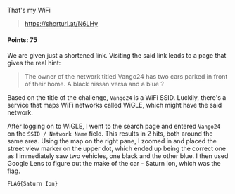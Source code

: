 That's my WiFi
> https://shorturl.at/N6LHy

#### Points: 75

We are given just a shortened link. Visiting the said link leads to a page that gives the real hint:

> The owner of the network titled Vango24 has two cars parked in front of their home. A black nissan versa and a blue ?

Based on the title of the challenge, `Vango24` is a WiFi SSID. Luckily, there's a service that maps WiFi networks called WiGLE, which might have the said network.

After logging on to WiGLE, I went to the search page and entered `Vango24` on the `SSID / Network Name` field. This results in 2 hits, both around the same area. Using the map on the right pane, I zoomed in and placed the street view marker on the upper dot, which ended up being the correct one as I immediately saw two vehicles, one black and the other blue. I then used Google Lens to figure out the make of the car - Saturn Ion, which was the flag.


`FLAG{Saturn Ion}`
